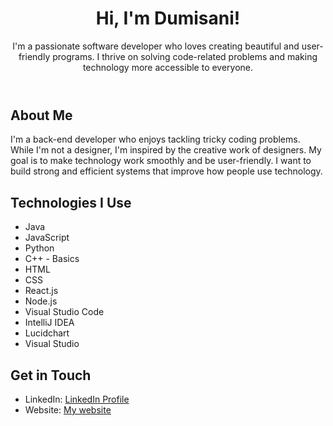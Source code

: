 <!DOCTYPE html>
<html>
<head>
  <meta charset="UTF-8">
  <link rel="stylesheet" href="https://raw.githubusercontent.com/sindresorhus/github-markdown-themes/master/github-dark/github-dark.css">
</head>
<body>

<header>
  <h1>Hi, I'm Dumisani!</h1>
  <p>I'm a passionate software developer who loves creating beautiful and user-friendly programs. I thrive on solving code-related problems and making technology more accessible to everyone.</p>
</header>

<section id="about">
  <h2>About Me</h2>
  <p>I'm a back-end developer who enjoys tackling tricky coding problems. While I'm not a designer, I'm inspired by the creative work of designers. My goal is to make technology work smoothly and be user-friendly. I want to build strong and efficient systems that improve how people use technology.</p>
</section>


<section id="skills">
  <h2>Technologies I Use</h2>
  <ul>
    <li>Java</li>
    <li>JavaScript</li>
<!--     <li>Php</li> -->
    <li>Python</li>
<!--     <li>C# - Basics</li> -->
    <li>C++ - Basics</li>
    <li>HTML</li>
    <li>CSS</li>
    <li>React.js</li>
<!--     <li>Vue.js</li> -->
    <li>Node.js</li>
    <li>Visual Studio Code</li>
    <li>IntelliJ IDEA</li>
<!--     <li>Obsidian</li> -->
    <li>Lucidchart</li>
    <li>Visual Studio</li>
    <!-- Add more skills and technologies as needed -->
  </ul>
</section>

<!--
<section id="projects">
  <h2>My Projects</h2>
  <ul>
    <li><a href="[Link to Project 1]">Project 1 Name</a> - A user-friendly web app for [describe the purpose]</li>
    <li><a href="[Link to Project 2]">Project 2 Name</a> - An elegant mobile application that [brief description]</li>
    <li><a href="[Link to Project 3]">Project 3 Name</a> - A coding challenge solution that demonstrates my problem-solving skills</li>
  </ul>
</section>
-->

<section id="contact">
  <h2>Get in Touch</h2>
  <!-- <p>If you share my passion for creating beautiful software and have exciting projects or opportunities, please don't hesitate to reach out:</p> -->
  <ul>
    <li>LinkedIn: <a href="https://linkedin.com/in/dumisani-mbonani-6119231a2">LinkedIn Profile</a></li>
    <li>Website: <a href="https://dumisani-mu.vercel.app/">My website</a></li>
  </ul>
</section>

</body>
</html>
